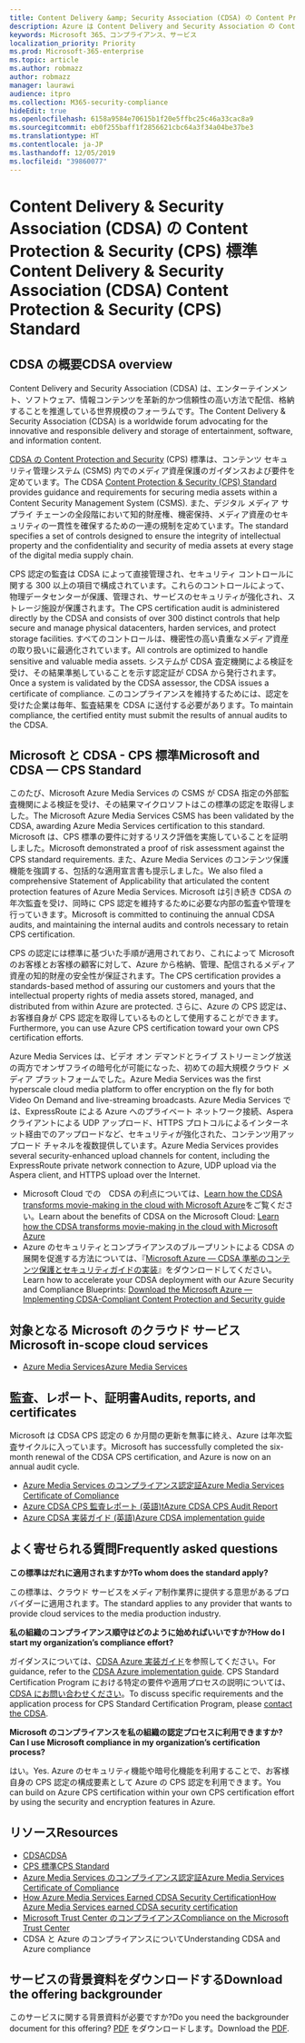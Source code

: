 ```yaml
---
title: Content Delivery &amp; Security Association (CDSA) の Content Protection &amp; Security (CPS) 標準
description: Azure は Content Delivery and Security Association の Content Protection and Security 標準の認証を取得しています。
keywords: Microsoft 365、コンプライアンス、サービス
localization_priority: Priority
ms.prod: Microsoft-365-enterprise
ms.topic: article
ms.author: robmazz
author: robmazz
manager: laurawi
audience: itpro
ms.collection: M365-security-compliance
hideEdit: true
ms.openlocfilehash: 6158a9584e70615b1f20e5ffbc25c46a33cac8a9
ms.sourcegitcommit: eb0f255baff1f2856621cbc64a3f34a04be37be3
ms.translationtype: HT
ms.contentlocale: ja-JP
ms.lasthandoff: 12/05/2019
ms.locfileid: "39860077"
---
```

# <a name="content-delivery--security-association-cdsa-content-protection--security-cps-standard"></a><span data-ttu-id="846bc-104">Content Delivery &amp; Security Association (CDSA) の Content Protection &amp; Security (CPS) 標準</span><span class="sxs-lookup"><span data-stu-id="846bc-104">Content Delivery & Security Association (CDSA) Content Protection & Security (CPS) Standard</span></span>

## <a name="cdsa-overview"></a><span data-ttu-id="846bc-105">CDSA の概要</span><span class="sxs-lookup"><span data-stu-id="846bc-105">CDSA overview</span></span>

<span data-ttu-id="846bc-106">Content Delivery and Security Association (CDSA) は、エンターテインメント、ソフトウェア、情報コンテンツを革新的かつ信頼性の高い方法で配信、格納することを推進している世界規模のフォーラムです。</span><span class="sxs-lookup"><span data-stu-id="846bc-106">The Content Delivery & Security Association (CDSA) is a worldwide forum advocating for the innovative and responsible delivery and storage of entertainment, software, and information content.</span></span>

<span data-ttu-id="846bc-107">[CDSA の Content Protection and Security](https://aka.ms/cdsa-standard) (CPS) 標準は、コンテンツ セキュリティ管理システム (CSMS) 内でのメディア資産保護のガイダンスおよび要件を定めています。</span><span class="sxs-lookup"><span data-stu-id="846bc-107">The CDSA [Content Protection & Security (CPS) Standard](https://aka.ms/cdsa-standard) provides guidance and requirements for securing media assets within a Content Security Management System (CSMS).</span></span> <span data-ttu-id="846bc-108">また、デジタル メディア サプライ チェーンの全段階において知的財産権、機密保持、メディア資産のセキュリティの一貫性を確保するための一連の規制を定めています。</span><span class="sxs-lookup"><span data-stu-id="846bc-108">The standard specifies a set of controls designed to ensure the integrity of intellectual property and the confidentiality and security of media assets at every stage of the digital media supply chain.</span></span>

<span data-ttu-id="846bc-109">CPS 認定の監査は CDSA によって直接管理され、セキュリティ コントロールに関する 300 以上の項目で構成されています。これらのコントロールによって、物理データセンターが保護、管理され、サービスのセキュリティが強化され、ストレージ施設が保護されます。</span><span class="sxs-lookup"><span data-stu-id="846bc-109">The CPS certification audit is administered directly by the CDSA and consists of over 300 distinct controls that help secure and manage physical datacenters, harden services, and protect storage facilities.</span></span> <span data-ttu-id="846bc-110">すべてのコントロールは、機密性の高い貴重なメディア資産の取り扱いに最適化されています。</span><span class="sxs-lookup"><span data-stu-id="846bc-110">All controls are optimized to handle sensitive and valuable media assets.</span></span> <span data-ttu-id="846bc-111">システムが CDSA 査定機関による検証を受け、その結果準拠していることを示す認定証が CDSA から発行されます。</span><span class="sxs-lookup"><span data-stu-id="846bc-111">Once a system is validated by the CDSA assessor, the CDSA issues a certificate of compliance.</span></span> <span data-ttu-id="846bc-112">このコンプライアンスを維持するためには、認定を受けた企業は毎年、監査結果を CDSA に送付する必要があります。</span><span class="sxs-lookup"><span data-stu-id="846bc-112">To maintain compliance, the certified entity must submit the results of annual audits to the CDSA.</span></span>

## <a name="microsoft-and-cdsa--cps-standard"></a><span data-ttu-id="846bc-113">Microsoft と CDSA - CPS 標準</span><span class="sxs-lookup"><span data-stu-id="846bc-113">Microsoft and CDSA — CPS Standard</span></span>

<span data-ttu-id="846bc-114">このたび、Microsoft Azure Media Services の CSMS が CDSA 指定の外部監査機関による検証を受け、その結果マイクロソフトはこの標準の認定を取得しました。</span><span class="sxs-lookup"><span data-stu-id="846bc-114">The Microsoft Azure Media Services CSMS has been validated by the CDSA, awarding Azure Media Services certification to this standard.</span></span> <span data-ttu-id="846bc-115">Microsoft は、CPS 標準の要件に対するリスク評価を実施していることを証明しました。</span><span class="sxs-lookup"><span data-stu-id="846bc-115">Microsoft demonstrated a proof of risk assessment against the CPS standard requirements.</span></span> <span data-ttu-id="846bc-116">また、Azure Media Services のコンテンツ保護機能を強調する、包括的な適用宣言書も提示しました。</span><span class="sxs-lookup"><span data-stu-id="846bc-116">We also filed a comprehensive Statement of Applicability that articulated the content protection features of Azure Media Services.</span></span> <span data-ttu-id="846bc-117">Microsoft は引き続き CDSA の年次監査を受け、同時に CPS 認定を維持するために必要な内部の監査や管理を行っていきます。</span><span class="sxs-lookup"><span data-stu-id="846bc-117">Microsoft is committed to continuing the annual CDSA audits, and maintaining the internal audits and controls necessary to retain CPS certification.</span></span>

<span data-ttu-id="846bc-118">CPS の認定には標準に基づいた手順が適用されており、これによって Microsoft のお客様とお客様の顧客に対して、Azure から格納、管理、配信されるメディア資産の知的財産の安全性が保証されます。</span><span class="sxs-lookup"><span data-stu-id="846bc-118">The CPS certification provides a standards-based method of assuring our customers and yours that the intellectual property rights of media assets stored, managed, and distributed from within Azure are protected.</span></span> <span data-ttu-id="846bc-119">さらに、Azure の CPS 認定は、お客様自身が CPS 認定を取得しているものとして使用することができます。</span><span class="sxs-lookup"><span data-stu-id="846bc-119">Furthermore, you can use Azure CPS certification toward your own CPS certification efforts.</span></span>

<span data-ttu-id="846bc-120">Azure Media Services は、ビデオ オン デマンドとライブ ストリーミング放送の両方でオンザフライの暗号化が可能になった、初めての超大規模クラウド メディア プラットフォームでした。</span><span class="sxs-lookup"><span data-stu-id="846bc-120">Azure Media Services was the first hyperscale cloud media platform to offer encryption on the fly for both Video On Demand and live-streaming broadcasts.</span></span> <span data-ttu-id="846bc-121">Azure Media Services では、ExpressRoute による Azure へのプライベート ネットワーク接続、Aspera クライアントによる UDP アップロード、HTTPS プロトコルによるインターネット経由でのアップロードなど、セキュリティが強化された、コンテンツ用アップロード チャネルを複数提供しています。</span><span class="sxs-lookup"><span data-stu-id="846bc-121">Azure Media Services provides several security-enhanced upload channels for content, including the ExpressRoute private network connection to Azure, UDP upload via the Aspera client, and HTTPS upload over the Internet.</span></span>

- <span data-ttu-id="846bc-122">Microsoft Cloud での　CDSA の利点については、[Learn how the CDSA transforms movie-making in the cloud with Microsoft Azure](https://customers.microsoft.com/story/cdsa-nonprofit-azure-sharepoint-office365-mobility-security-en)をご覧ください。</span><span class="sxs-lookup"><span data-stu-id="846bc-122">Learn about the benefits of CDSA on the Microsoft Cloud: [Learn how the CDSA transforms movie-making in the cloud with Microsoft Azure](https://customers.microsoft.com/story/cdsa-nonprofit-azure-sharepoint-office365-mobility-security-en)</span></span>
- <span data-ttu-id="846bc-123">Azure のセキュリティとコンプライアンスのブループリントによる CDSA の展開を促進する方法については、『[Microsoft Azure — 
CDSA 準拠のコンテンツ保護とセキュリティガイドの実装](https://gallery.technet.microsoft.com/Azure-Implementing-CDSA-8087c7a2)』をダウンロードしてください。</span><span class="sxs-lookup"><span data-stu-id="846bc-123">Learn how to accelerate your CDSA deployment with our Azure Security and Compliance Blueprints: [Download the Microsoft Azure — Implementing CDSA-Compliant Content Protection and Security guide](https://gallery.technet.microsoft.com/Azure-Implementing-CDSA-8087c7a2)</span></span>

## <a name="microsoft-in-scope-cloud-services"></a><span data-ttu-id="846bc-124">対象となる Microsoft のクラウド サービス</span><span class="sxs-lookup"><span data-stu-id="846bc-124">Microsoft in-scope cloud services</span></span>

- [<span data-ttu-id="846bc-125">Azure Media Services</span><span class="sxs-lookup"><span data-stu-id="846bc-125">Azure Media Services</span></span>](https://aka.ms/AzureCompliance)

## <a name="audits-reports-and-certificates"></a><span data-ttu-id="846bc-126">監査、レポート、証明書</span><span class="sxs-lookup"><span data-stu-id="846bc-126">Audits, reports, and certificates</span></span>

<span data-ttu-id="846bc-127">Microsoft は CDSA CPS 認定の 6 か月間の更新を無事に終え、Azure は年次監査サイクルに入っています。</span><span class="sxs-lookup"><span data-stu-id="846bc-127">Microsoft has successfully completed the six-month renewal of the CDSA CPS certification, and Azure is now on an annual audit cycle.</span></span>

- [<span data-ttu-id="846bc-128">Azure Media Services のコンプライアンス認定証</span><span class="sxs-lookup"><span data-stu-id="846bc-128">Azure Media Services Certificate of Compliance</span></span>](https://aka.ms/cdsa-cert)
- [<span data-ttu-id="846bc-129">Azure CDSA CPS 監査レポート (英語)t</span><span class="sxs-lookup"><span data-stu-id="846bc-129">Azure CDSA CPS Audit Report</span></span>](https://aka.ms/AzureCDSACPSAuditReport)
- [<span data-ttu-id="846bc-130">Azure CDSA 実装ガイド (英語)</span><span class="sxs-lookup"><span data-stu-id="846bc-130">Azure CDSA implementation guide</span></span>](https://aka.ms/AzureCDSAImplementationGuide)

## <a name="frequently-asked-questions"></a><span data-ttu-id="846bc-131">よく寄せられる質問</span><span class="sxs-lookup"><span data-stu-id="846bc-131">Frequently asked questions</span></span>

<span data-ttu-id="846bc-132">**この標準はだれに適用されますか?**</span><span class="sxs-lookup"><span data-stu-id="846bc-132">**To whom does the standard apply?**</span></span>

<span data-ttu-id="846bc-133">この標準は、クラウド サービスをメディア制作業界に提供する意思があるプロバイダーに適用されます。</span><span class="sxs-lookup"><span data-stu-id="846bc-133">The standard applies to any provider that wants to provide cloud services to the media production industry.</span></span>

<span data-ttu-id="846bc-134">**私の組織のコンプライアンス順守はどのように始めればいいですか?**</span><span class="sxs-lookup"><span data-stu-id="846bc-134">**How do I start my organization’s compliance effort?**</span></span>

<span data-ttu-id="846bc-135">ガイダンスについては、[CDSA Azure 実装ガイド](https://aka.ms/cdsaprotectsecure)を参照してください。</span><span class="sxs-lookup"><span data-stu-id="846bc-135">For guidance, refer to the [CDSA Azure implementation guide](https://aka.ms/cdsaprotectsecure).</span></span> <span data-ttu-id="846bc-136">CPS Standard Certification Program における特定の要件や適用プロセスの説明については、[CDSA にお問い合わせください](https://go.microsoft.com/fwlink/p/?linkid=2099484)。</span><span class="sxs-lookup"><span data-stu-id="846bc-136">To discuss specific requirements and the application process for CPS Standard Certification Program, please [contact the CDSA](https://go.microsoft.com/fwlink/p/?linkid=2099484).</span></span>

<span data-ttu-id="846bc-137">**Microsoft のコンプライアンスを私の組織の認定プロセスに利用できますか?**</span><span class="sxs-lookup"><span data-stu-id="846bc-137">**Can I use Microsoft compliance in my organization’s certification process?**</span></span>

<span data-ttu-id="846bc-138">はい。</span><span class="sxs-lookup"><span data-stu-id="846bc-138">Yes.</span></span> <span data-ttu-id="846bc-139">Azure のセキュリティ機能や暗号化機能を利用することで、お客様自身の CPS 認定の構成要素として Azure の CPS 認定を利用できます。</span><span class="sxs-lookup"><span data-stu-id="846bc-139">You can build on Azure CPS certification within your own CPS certification effort by using the security and encryption features in Azure.</span></span>

## <a name="resources"></a><span data-ttu-id="846bc-140">リソース</span><span class="sxs-lookup"><span data-stu-id="846bc-140">Resources</span></span>

- [<span data-ttu-id="846bc-141">CDSA</span><span class="sxs-lookup"><span data-stu-id="846bc-141">CDSA</span></span>](https://www.cdsaonline.org/)
- [<span data-ttu-id="846bc-142">CPS 標準</span><span class="sxs-lookup"><span data-stu-id="846bc-142">CPS Standard</span></span>](https://aka.ms/cdsa-standard)
- [<span data-ttu-id="846bc-143">Azure Media Services のコンプライアンス認定証</span><span class="sxs-lookup"><span data-stu-id="846bc-143">Azure Media Services Certificate of Compliance</span></span>](https://aka.ms/cdsa-cert)
- [<span data-ttu-id="846bc-144">How Azure Media Services Earned CDSA Security Certification</span><span class="sxs-lookup"><span data-stu-id="846bc-144">How Azure Media Services earned CDSA security certification</span></span>](https://johndeutscher.com/2015/04/14/how-azure-media-services-earned-cdsa-security-certification/)
- [<span data-ttu-id="846bc-145">Microsoft Trust Center のコンプライアンス</span><span class="sxs-lookup"><span data-stu-id="846bc-145">Compliance on the Microsoft Trust Center</span></span>](https://www.microsoft.com/trust-center/compliance/compliance-overview)
- <span data-ttu-id="846bc-146">CDSA と Azure のコンプライアンスについて</span><span class="sxs-lookup"><span data-stu-id="846bc-146">Understanding CDSA and Azure compliance</span></span>

## <a name="download-the-offering-backgrounder"></a><span data-ttu-id="846bc-147">サービスの背景資料をダウンロードする</span><span class="sxs-lookup"><span data-stu-id="846bc-147">Download the offering backgrounder</span></span>

<span data-ttu-id="846bc-148">このサービスに関する背景資料が必要ですか?</span><span class="sxs-lookup"><span data-stu-id="846bc-148">Do you need the backgrounder document for this offering?</span></span> <span data-ttu-id="846bc-149">[PDF](https://download.microsoft.com/download/2/6/3/263C244E-20A8-41B1-B2DA-2835E30CE92E/CDSA_Compliance_Backgrounder.pdf) をダウンロードします。</span><span class="sxs-lookup"><span data-stu-id="846bc-149">Download the [PDF](https://download.microsoft.com/download/2/6/3/263C244E-20A8-41B1-B2DA-2835E30CE92E/CDSA_Compliance_Backgrounder.pdf).</span></span>
